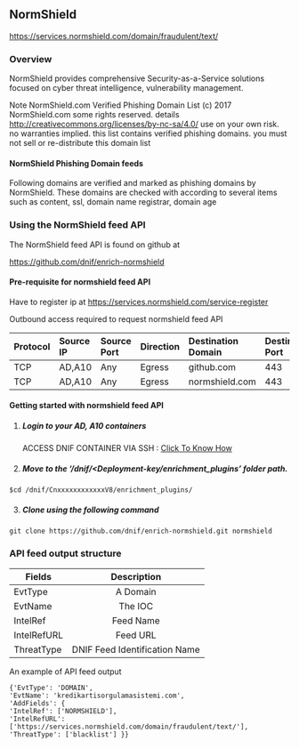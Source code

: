## NormShield   
  https://services.normshield.com/domain/fraudulent/text/

### Overview
 NormShield provides comprehensive Security-as-a-Service solutions focused on cyber threat intelligence, vulnerability management.
 
 Note 
  NormShield.com Verified Phishing Domain List  (c) 2017 NormShield.com  some rights reserved. details http://creativecommons.org/licenses/by-nc-sa/4.0/
  use on your own risk. no warranties implied. this list contains verified phishing domains.
  you must not sell or re-distribute this domain list
#### NormShield Phishing Domain feeds
Following domains are verified and marked as phishing domains by NormShield.
These domains are checked with according to several items such as content, ssl, domain name registrar, domain age

### Using the NormShield feed API
 The NormShield feed API is found on github at
 
 https://github.com/dnif/enrich-normshield

#### Pre-requisite for normshield feed API
Have to register ip at https://services.normshield.com/service-register
  
Outbound access required to request normshield feed API

| Protocol   | Source IP  | Source Port  | Direction	 | Destination Domain | Destination Port  |  
|:------------- |:-------------|:-------------|:-------------|:-------------|:-------------|  
| TCP | AD,A10 | Any | Egress	| github.com | 443 |
| TCP | AD,A10 | Any | Egress	| normshield.com | 443 | 

#### Getting started with normshield feed API

1. #####    Login to your AD, A10 containers  
   ACCESS DNIF CONTAINER VIA SSH : [Click To Know How](https://dnif.it/docs/guides/tutorials/access-dnif-container-via-ssh.html)
2. #####    Move to the ‘/dnif/<Deployment-key/enrichment_plugins’ folder path.
```
$cd /dnif/CnxxxxxxxxxxxxV8/enrichment_plugins/
```
3. #####   Clone using the following command  
```  
git clone https://github.com/dnif/enrich-normshield.git normshield
```
### API feed output structure
  | Fields        | Description  |
| ------------- |:-------------:|
| EvtType      | A Domain |
| EvtName      | The IOC      |
| IntelRef | Feed Name      |
| IntelRefURL | Feed URL      |
| ThreatType | DNIF Feed Identification Name |      

An example of API feed output
```
{'EvtType': 'DOMAIN',
'EvtName': 'kredikartisorgulamasistemi.com',
'AddFields': {
'IntelRef': ['NORMSHIELD'],
'IntelRefURL': ['https://services.normshield.com/domain/fraudulent/text/'],
'ThreatType': ['blacklist'] }}
```
